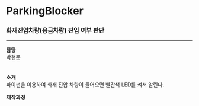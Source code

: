 # ParkingBlocker

### 화재진압차량(응급차량) 진입 여부 판단
---
**담당**</br>
박현준  
<br></br>
**소개**</br>
파이썬을 이용하여 화재 진압 차량이 들어오면 빨간색 LED를 켜서 알린다.

**제작과정**</br>
